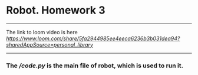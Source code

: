 # Robot. Homework 3
***
The link to loom video is here *https://www.loom.com/share/5fa2944985ee4eeca6236b3b031dea94?sharedAppSource=personal_library*
***
### The */code.py* is the main file of robot, which is used to run it.
